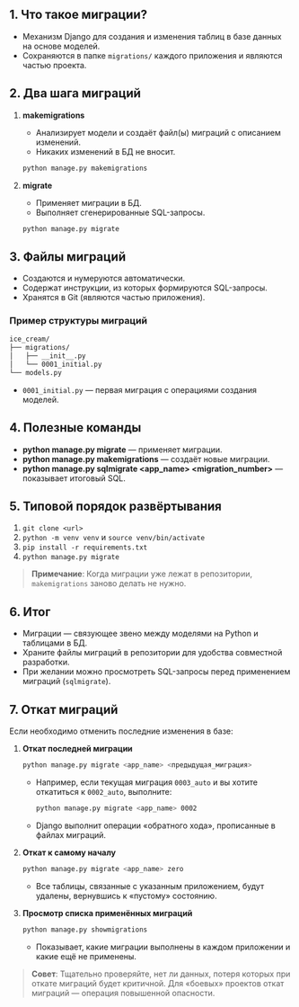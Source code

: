
## 1. Что такое миграции?

- Механизм Django для создания и изменения таблиц в базе данных на основе моделей.
- Сохраняются в папке `migrations/` каждого приложения и являются частью проекта.

## 2. Два шага миграций

1. **makemigrations**
    
    - Анализирует модели и создаёт файл(ы) миграций с описанием изменений.
    - Никаких изменений в БД не вносит.
    
    ```bash
    python manage.py makemigrations
    ```
    
2. **migrate**
    
    - Применяет миграции в БД.
    - Выполняет сгенерированные SQL-запросы.
    
    ```bash
    python manage.py migrate
    ```
    

## 3. Файлы миграций

- Создаются и нумеруются автоматически.
- Содержат инструкции, из которых формируются SQL-запросы.
- Хранятся в Git (являются частью приложения).

### Пример структуры миграций

```bash
ice_cream/
├── migrations/
│   ├── __init__.py
│   └── 0001_initial.py
└── models.py
```

- `0001_initial.py` — первая миграция с операциями создания моделей.

## 4. Полезные команды

- **python manage.py migrate** — применяет миграции.
- **python manage.py makemigrations** — создаёт новые миграции.
- **python manage.py sqlmigrate <app_name> <migration_number>** — показывает итоговый SQL.

## 5. Типовой порядок развёртывания

1. `git clone <url>`
2. `python -m venv venv` и `source venv/bin/activate`
3. `pip install -r requirements.txt`
4. `python manage.py migrate`

> **Примечание**: Когда миграции уже лежат в репозитории, `makemigrations` заново делать не нужно.

## 6. Итог

- Миграции — связующее звено между моделями на Python и таблицами в БД.
- Храните файлы миграций в репозитории для удобства совместной разработки.
- При желании можно просмотреть SQL-запросы перед применением миграций (`sqlmigrate`).

## 7. Откат миграций

Если необходимо отменить последние изменения в базе:

1. **Откат последней миграции**
    
    ```bash
    python manage.py migrate <app_name> <предыдущая_миграция>
    ```
    
    - Например, если текущая миграция `0003_auto` и вы хотите откатиться к `0002_auto`, выполните:
        
        ```bash
        python manage.py migrate <app_name> 0002
        ```
        
    - Django выполнит операции «обратного хода», прописанные в файлах миграций.
2. **Откат к самому началу**
    
    ```bash
    python manage.py migrate <app_name> zero
    ```
    
    - Все таблицы, связанные с указанным приложением, будут удалены, вернувшись к «пустому» состоянию.
3. **Просмотр списка применённых миграций**
    
    ```bash
    python manage.py showmigrations
    ```
    
    - Показывает, какие миграции выполнены в каждом приложении и какие ещё не применены.

> **Совет**: Тщательно проверяйте, нет ли данных, потеря которых при откате миграций будет критичной. Для «боевых» проектов откат миграций — операция повышенной опасности.